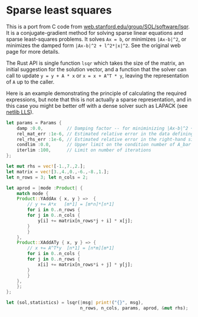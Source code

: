 # Sparse least squares

This is a port from C code from [web.stanford.edu/group/SOL/software/lsqr](https://web.stanford.edu/group/SOL/software/lsqr/). It is a conjugate-gradient method for solving sparse linear equations and sparse least-squares problems. It solves `Ax = b`, or minimizes `|Ax-b|^2`, or minimizes the damped form `|Ax-b|^2 + l^2*|x|^2`. See the original web page for more details.

The Rust API is single function `lsqr` which takes the size of the matrix, 
an initial suggestion for the solution vector, and a function that
the solver can call to update `y = y + A * x` or `x = x + A^T * y`, 
leaving the representation of `A` up to the caller.

Here is an example demonstrating the principle of calculating the required expressions,
but note that this is not actually a sparse representation, and in this case you might
be better off with a dense solver such as LAPACK (see [netlib LLS](https://www.netlib.org/lapack/lug/node27.html)).

```rust
let params = Params {
    damp :0.0,         // Damping factor -- for miniminizing |Ax-b|^2 + damp^2 * x^2.
    rel_mat_err :1e-6, // Estimated relative error in the data defining the matrix A.
    rel_rhs_err :1e-6, // Estimated relative error in the right-hand side vector b.
    condlim :0.0,      // Upper limit on the condition number of A_bar (see original source code).
    iterlim :100,      // Limit on number of iterations
};

let mut rhs = vec![-1.,7.,2.];
let matrix = vec![3.,4.,0.,-6.,-8.,1.];
let n_rows = 3; let n_cols = 2;

let aprod = |mode :Product| {
    match mode {
	Product::YAddAx { x, y } =>  {
	    // y += A*x   [m*1] = [m*n]*[n*1]
	    for i in 0..n_rows {
		for j in 0..n_cols {
		    y[i] += matrix[n_rows*j + i] * x[j];
		}
	    }
	},
	Product::XAddATy { x, y } => {
	    // x += A^T*y  [n*1] = [n*m][m*1]
	    for i in 0..n_cols {
		for j in 0..n_rows {
		    x[i] += matrix[n_rows*i + j] * y[j];
		}
	    }
	},
    };
};

let (sol,statistics) = lsqr(|msg| print!("{}", msg), 
                            n_rows, n_cols, params, aprod, &mut rhs);
```
